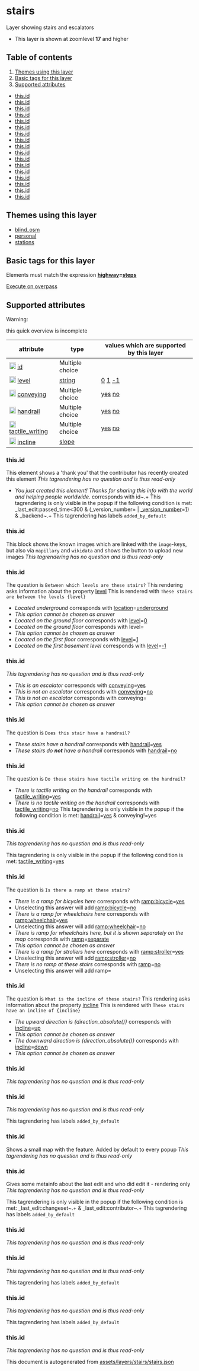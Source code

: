 [//]: # (WARNING: this file is automatically generated. Please find the sources at the bottom and edit those sources)



 stairs 
========





Layer showing stairs and escalators






  - This layer is shown at zoomlevel **17** and higher



## Table of contents

1. [ Themes using this layer ](#-themes-using-this-layer-)
2. [ Basic tags for this layer ](#-basic-tags-for-this-layer-)
3. [ Supported attributes ](#-supported-attributes-)
  - [this.id](#thisid)
  - [this.id](#thisid)
  - [this.id](#thisid)
  - [this.id](#thisid)
  - [this.id](#thisid)
  - [this.id](#thisid)
  - [this.id](#thisid)
  - [this.id](#thisid)
  - [this.id](#thisid)
  - [this.id](#thisid)
  - [this.id](#thisid)
  - [this.id](#thisid)
  - [this.id](#thisid)
  - [this.id](#thisid)
  - [this.id](#thisid)
  - [this.id](#thisid)
  - [this.id](#thisid)

 Themes using this layer 
-------------------------





  - [blind_osm](https://mapcomplete.org/blind_osm)
  - [personal](https://mapcomplete.org/personal)
  - [stations](https://mapcomplete.org/stations)




 Basic tags for this layer 
---------------------------



Elements must match the expression **<a href='https://wiki.openstreetmap.org/wiki/Key:highway' target='_blank'>highway</a>=<a href='https://wiki.openstreetmap.org/wiki/Tag:highway%3Dsteps' target='_blank'>steps</a>**

[Execute on overpass](http://overpass-turbo.eu/?Q=%5Bout%3Ajson%5D%5Btimeout%3A90%5D%3B%28%20%20%20%20nwr%5B%22highway%22%3D%22steps%22%5D%28%7B%7Bbbox%7D%7D%29%3B%0A%29%3Bout%20body%3B%3E%3Bout%20skel%20qt%3B)



 Supported attributes 
----------------------



Warning: 

this quick overview is incomplete



attribute | type | values which are supported by this layer
----------- | ------ | ------------------------------------------
[<img src='https://mapcomplete.org/assets/svg/statistics.svg' height='18px'>](https://taginfo.openstreetmap.org/keys/id#values) [id](https://wiki.openstreetmap.org/wiki/Key:id) | Multiple choice | 
[<img src='https://mapcomplete.org/assets/svg/statistics.svg' height='18px'>](https://taginfo.openstreetmap.org/keys/level#values) [level](https://wiki.openstreetmap.org/wiki/Key:level) | [string](../SpecialInputElements.md#string) | [0](https://wiki.openstreetmap.org/wiki/Tag:level%3D0) [1](https://wiki.openstreetmap.org/wiki/Tag:level%3D1) [-1](https://wiki.openstreetmap.org/wiki/Tag:level%3D-1)
[<img src='https://mapcomplete.org/assets/svg/statistics.svg' height='18px'>](https://taginfo.openstreetmap.org/keys/conveying#values) [conveying](https://wiki.openstreetmap.org/wiki/Key:conveying) | Multiple choice | [yes](https://wiki.openstreetmap.org/wiki/Tag:conveying%3Dyes) [no](https://wiki.openstreetmap.org/wiki/Tag:conveying%3Dno)
[<img src='https://mapcomplete.org/assets/svg/statistics.svg' height='18px'>](https://taginfo.openstreetmap.org/keys/handrail#values) [handrail](https://wiki.openstreetmap.org/wiki/Key:handrail) | Multiple choice | [yes](https://wiki.openstreetmap.org/wiki/Tag:handrail%3Dyes) [no](https://wiki.openstreetmap.org/wiki/Tag:handrail%3Dno)
[<img src='https://mapcomplete.org/assets/svg/statistics.svg' height='18px'>](https://taginfo.openstreetmap.org/keys/tactile_writing#values) [tactile_writing](https://wiki.openstreetmap.org/wiki/Key:tactile_writing) | Multiple choice | [yes](https://wiki.openstreetmap.org/wiki/Tag:tactile_writing%3Dyes) [no](https://wiki.openstreetmap.org/wiki/Tag:tactile_writing%3Dno)
[<img src='https://mapcomplete.org/assets/svg/statistics.svg' height='18px'>](https://taginfo.openstreetmap.org/keys/incline#values) [incline](https://wiki.openstreetmap.org/wiki/Key:incline) | [slope](../SpecialInputElements.md#slope) | 


### this.id
This element shows a 'thank you' that the contributor has recently created this element
_This tagrendering has no question and is thus read-only_

 - *You just created this element! Thanks for sharing this info with the world and helping people worldwide.* corresponds with id~.+
This tagrendering is only visible in the popup if the following condition is met: _last_edit:passed_time<300 & (_version_number= | <a href='https://wiki.openstreetmap.org/wiki/Key:_version_number' target='_blank'>_version_number</a>=<a href='https://wiki.openstreetmap.org/wiki/Tag:_version_number%3D1' target='_blank'>1</a>) & _backend~.+
This tagrendering has labels 
`added_by_default`

### this.id
This block shows the known images which are linked with the `image`-keys, but also via `mapillary` and `wikidata` and shows the button to upload new images
_This tagrendering has no question and is thus read-only_





### this.id

The question is `Between which levels are these stairs?`
This rendering asks information about the property 
[level](https://wiki.openstreetmap.org/wiki/Key:level)
This is rendered with `These stairs are between the levels {level}`
 - *Located underground* corresponds with <a href='https://wiki.openstreetmap.org/wiki/Key:location' target='_blank'>location</a>=<a href='https://wiki.openstreetmap.org/wiki/Tag:location%3Dunderground' target='_blank'>underground</a>
 - _This option cannot be chosen as answer_
 - *Located on the ground floor* corresponds with <a href='https://wiki.openstreetmap.org/wiki/Key:level' target='_blank'>level</a>=<a href='https://wiki.openstreetmap.org/wiki/Tag:level%3D0' target='_blank'>0</a>
 - *Located on the ground floor* corresponds with level=
 - _This option cannot be chosen as answer_
 - *Located on the first floor* corresponds with <a href='https://wiki.openstreetmap.org/wiki/Key:level' target='_blank'>level</a>=<a href='https://wiki.openstreetmap.org/wiki/Tag:level%3D1' target='_blank'>1</a>
 - *Located on the first basement level* corresponds with <a href='https://wiki.openstreetmap.org/wiki/Key:level' target='_blank'>level</a>=<a href='https://wiki.openstreetmap.org/wiki/Tag:level%3D-1' target='_blank'>-1</a>



### this.id

_This tagrendering has no question and is thus read-only_

 - *This is an escalator* corresponds with <a href='https://wiki.openstreetmap.org/wiki/Key:conveying' target='_blank'>conveying</a>=<a href='https://wiki.openstreetmap.org/wiki/Tag:conveying%3Dyes' target='_blank'>yes</a>
 - *This is not an escalator* corresponds with <a href='https://wiki.openstreetmap.org/wiki/Key:conveying' target='_blank'>conveying</a>=<a href='https://wiki.openstreetmap.org/wiki/Tag:conveying%3Dno' target='_blank'>no</a>
 - *This is not an escalator* corresponds with conveying=
 - _This option cannot be chosen as answer_



### this.id

The question is `Does this stair have a handrail?`

 - *These stairs have a handrail* corresponds with <a href='https://wiki.openstreetmap.org/wiki/Key:handrail' target='_blank'>handrail</a>=<a href='https://wiki.openstreetmap.org/wiki/Tag:handrail%3Dyes' target='_blank'>yes</a>
 - *These stairs do <b>not</b> have a handrail* corresponds with <a href='https://wiki.openstreetmap.org/wiki/Key:handrail' target='_blank'>handrail</a>=<a href='https://wiki.openstreetmap.org/wiki/Tag:handrail%3Dno' target='_blank'>no</a>



### this.id

The question is `Do these stairs have tactile writing on the handrail?`

 - *There is tactile writing on the handrail* corresponds with <a href='https://wiki.openstreetmap.org/wiki/Key:tactile_writing' target='_blank'>tactile_writing</a>=<a href='https://wiki.openstreetmap.org/wiki/Tag:tactile_writing%3Dyes' target='_blank'>yes</a>
 - *There is no tactile writing on the handrail* corresponds with <a href='https://wiki.openstreetmap.org/wiki/Key:tactile_writing' target='_blank'>tactile_writing</a>=<a href='https://wiki.openstreetmap.org/wiki/Tag:tactile_writing%3Dno' target='_blank'>no</a>
This tagrendering is only visible in the popup if the following condition is met: <a href='https://wiki.openstreetmap.org/wiki/Key:handrail' target='_blank'>handrail</a>=<a href='https://wiki.openstreetmap.org/wiki/Tag:handrail%3Dyes' target='_blank'>yes</a> & conveying!=yes


### this.id

_This tagrendering has no question and is thus read-only_


This tagrendering is only visible in the popup if the following condition is met: <a href='https://wiki.openstreetmap.org/wiki/Key:tactile_writing' target='_blank'>tactile_writing</a>=<a href='https://wiki.openstreetmap.org/wiki/Tag:tactile_writing%3Dyes' target='_blank'>yes</a>


### this.id

The question is `Is there a ramp at these stairs?`

 - *There is a ramp for bicycles here* corresponds with <a href='https://wiki.openstreetmap.org/wiki/Key:ramp:bicycle' target='_blank'>ramp:bicycle</a>=<a href='https://wiki.openstreetmap.org/wiki/Tag:ramp:bicycle%3Dyes' target='_blank'>yes</a>
 - Unselecting this answer will add <a href='https://wiki.openstreetmap.org/wiki/Key:ramp:bicycle' target='_blank'>ramp:bicycle</a>=<a href='https://wiki.openstreetmap.org/wiki/Tag:ramp:bicycle%3Dno' target='_blank'>no</a>
 - *There is a ramp for wheelchairs here* corresponds with <a href='https://wiki.openstreetmap.org/wiki/Key:ramp:wheelchair' target='_blank'>ramp:wheelchair</a>=<a href='https://wiki.openstreetmap.org/wiki/Tag:ramp:wheelchair%3Dyes' target='_blank'>yes</a>
 - Unselecting this answer will add <a href='https://wiki.openstreetmap.org/wiki/Key:ramp:wheelchair' target='_blank'>ramp:wheelchair</a>=<a href='https://wiki.openstreetmap.org/wiki/Tag:ramp:wheelchair%3Dno' target='_blank'>no</a>
 - *There is ramp for wheelchairs here, but it is shown separately on the map* corresponds with <a href='https://wiki.openstreetmap.org/wiki/Key:ramp' target='_blank'>ramp</a>=<a href='https://wiki.openstreetmap.org/wiki/Tag:ramp%3Dseparate' target='_blank'>separate</a>
 - _This option cannot be chosen as answer_
 - *There is a ramp for strollers here* corresponds with <a href='https://wiki.openstreetmap.org/wiki/Key:ramp:stroller' target='_blank'>ramp:stroller</a>=<a href='https://wiki.openstreetmap.org/wiki/Tag:ramp:stroller%3Dyes' target='_blank'>yes</a>
 - Unselecting this answer will add <a href='https://wiki.openstreetmap.org/wiki/Key:ramp:stroller' target='_blank'>ramp:stroller</a>=<a href='https://wiki.openstreetmap.org/wiki/Tag:ramp:stroller%3Dno' target='_blank'>no</a>
 - *There is no ramp at these stairs* corresponds with <a href='https://wiki.openstreetmap.org/wiki/Key:ramp' target='_blank'>ramp</a>=<a href='https://wiki.openstreetmap.org/wiki/Tag:ramp%3Dno' target='_blank'>no</a>
 - Unselecting this answer will add ramp=



### this.id

The question is `What is the incline of these stairs?`
This rendering asks information about the property 
[incline](https://wiki.openstreetmap.org/wiki/Key:incline)
This is rendered with `These stairs have an incline of {incline}`
 - *The upward direction is {direction_absolute()}* corresponds with <a href='https://wiki.openstreetmap.org/wiki/Key:incline' target='_blank'>incline</a>=<a href='https://wiki.openstreetmap.org/wiki/Tag:incline%3Dup' target='_blank'>up</a>
 - _This option cannot be chosen as answer_
 - *The downward direction is {direction_absolute()}* corresponds with <a href='https://wiki.openstreetmap.org/wiki/Key:incline' target='_blank'>incline</a>=<a href='https://wiki.openstreetmap.org/wiki/Tag:incline%3Ddown' target='_blank'>down</a>
 - _This option cannot be chosen as answer_



### this.id

_This tagrendering has no question and is thus read-only_





### this.id

_This tagrendering has no question and is thus read-only_



This tagrendering has labels 
`added_by_default`

### this.id
Shows a small map with the feature. Added by default to every popup
_This tagrendering has no question and is thus read-only_





### this.id
Gives some metainfo about the last edit and who did edit it - rendering only
_This tagrendering has no question and is thus read-only_


This tagrendering is only visible in the popup if the following condition is met: _last_edit:changeset~.+ & _last_edit:contributor~.+
This tagrendering has labels 
`added_by_default`

### this.id

_This tagrendering has no question and is thus read-only_





### this.id

_This tagrendering has no question and is thus read-only_



This tagrendering has labels 
`added_by_default`

### this.id

_This tagrendering has no question and is thus read-only_



This tagrendering has labels 
`added_by_default`

### this.id

_This tagrendering has no question and is thus read-only_



 

This document is autogenerated from [assets/layers/stairs/stairs.json](https://github.com/pietervdvn/MapComplete/blob/develop/assets/layers/stairs/stairs.json)
